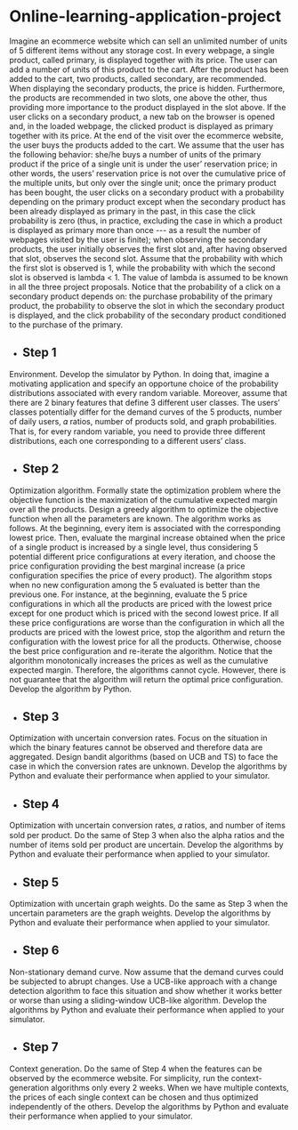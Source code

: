 # Online-learning-application-project
Imagine an ecommerce website which can sell an unlimited number of units of 5 different
items without any storage cost.
In every webpage, a single product, called primary, is displayed together with its price. The
user can add a number of units of this product to the cart. After the product has been added
to the cart, two products, called secondary, are recommended. When displaying the
secondary products, the price is hidden. Furthermore, the products are recommended in two
slots, one above the other, thus providing more importance to the product displayed in the
slot above. If the user clicks on a secondary product, a new tab on the browser is opened
and, in the loaded webpage, the clicked product is displayed as primary together with its
price. At the end of the visit over the ecommerce website, the user buys the products added
to the cart.
We assume that the user has the following behavior:
 she/he buys a number of units of the primary product if the price of a single unit is
under the user’ reservation price; in other words, the users’ reservation price is not
over the cumulative price of the multiple units, but only over the single unit;
 once the primary product has been bought, the user clicks on a secondary product
with a probability depending on the primary product except when the secondary
product has been already displayed as primary in the past, in this case the click
probability is zero (thus, in practice, excluding the case in which a product is
displayed as primary more than once --- as a result the number of webpages visited
by the user is finite);
when observing the secondary products, the user initially observes the first slot and,
after having observed that slot, observes the second slot. Assume that the probability
with which the first slot is observed is 1, while the probability with which the second
slot is observed is lambda < 1. The value of lambda is assumed to be known in all
the three project proposals.
Notice that the probability of a click on a secondary product depends on:
 the purchase probability of the primary product,
 the probability to observe the slot in which the secondary product is displayed, and
the click probability of the secondary product conditioned to the purchase of the
primary.


* ## Step 1
Environment. Develop the simulator by Python. In doing that, imagine a motivating
application and specify an opportune choice of the probability distributions associated with
every random variable. Moreover, assume that there are 2 binary features that define 3
different user classes. The users’ classes potentially differ for the demand curves of the 5
products, number of daily users, 𝛼 ratios, number of products sold, and graph probabilities.
That is, for every random variable, you need to provide three different distributions, each one
corresponding to a different users’ class.

* ## Step 2
Optimization algorithm. Formally state the optimization problem where the objective
function is the maximization of the cumulative expected margin over all the products. Design
a greedy algorithm to optimize the objective function when all the parameters are known.
The algorithm works as follows. At the beginning, every item is associated with the
corresponding lowest price. Then, evaluate the marginal increase obtained when the price of
a single product is increased by a single level, thus considering 5 potential different price
configurations at every iteration, and choose the price configuration providing the best
marginal increase (a price configuration specifies the price of every product). The algorithm
stops when no new configuration among the 5 evaluated is better than the previous one. For
instance, at the beginning, evaluate the 5 price configurations in which all the products are
priced with the lowest price except for one product which is priced with the second lowest
price. If all these price configurations are worse than the configuration in which all the
products are priced with the lowest price, stop the algorithm and return the configuration with
the lowest price for all the products. Otherwise, choose the best price configuration and
re-iterate the algorithm. Notice that the algorithm monotonically increases the prices as well
as the cumulative expected margin. Therefore, the algorithms cannot cycle. However, there
is not guarantee that the algorithm will return the optimal price configuration. Develop the
algorithm by Python.

* ## Step 3
Optimization with uncertain conversion rates. Focus on the situation in which the
binary features cannot be observed and therefore data are aggregated. Design bandit
algorithms (based on UCB and TS) to face the case in which the conversion rates are
unknown. Develop the algorithms by Python and evaluate their performance when applied to
your simulator.

* ## Step 4
Optimization with uncertain conversion rates, 𝛼 ratios, and number of items sold per
product. Do the same of Step 3 when also the alpha ratios and the number of items sold per
product are uncertain. Develop the algorithms by Python and evaluate their performance
when applied to your simulator.

* ## Step 5
Optimization with uncertain graph weights. Do the same as Step 3 when the
uncertain parameters are the graph weights. Develop the algorithms by Python and evaluate
their performance when applied to your simulator.

* ## Step 6
Non-stationary demand curve. Now assume that the demand curves could be
subjected to abrupt changes. Use a UCB-like approach with a change detection algorithm to
face this situation and show whether it works better or worse than using a sliding-window
UCB-like algorithm. Develop the algorithms by Python and evaluate their performance when
applied to your simulator.

* ## Step 7
Context generation. Do the same of Step 4 when the features can be observed by
the ecommerce website. For simplicity, run the context-generation algorithms only every 2
weeks. When we have multiple contexts, the prices of each single context can be chosen
and thus optimized independently of the others. Develop the algorithms by Python and
evaluate their performance when applied to your simulator.



